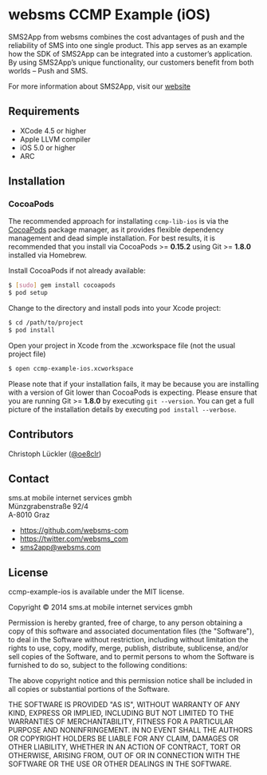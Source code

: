# websms CCMP Example (iOS)

SMS2App from websms combines the cost advantages of push and the reliability of SMS into one single product. This app serves as an example how the SDK of SMS2App can be integrated into a customer’s application. By using SMS2App’s unique functionality, our customers benefit from both worlds – Push and SMS.
 
For more information about SMS2App, visit our [website](https://websms.de/produkte/sms2app)

## Requirements
* XCode 4.5 or higher
* Apple LLVM compiler
* iOS 5.0 or higher
* ARC

## Installation

### CocoaPods

The recommended approach for installating `ccmp-lib-ios` is via the [CocoaPods](http://cocoapods.org/) package manager, as it provides flexible dependency management and dead simple installation.
For best results, it is recommended that you install via CocoaPods >= **0.15.2** using Git >= **1.8.0** installed via Homebrew.

Install CocoaPods if not already available:

``` bash
$ [sudo] gem install cocoapods
$ pod setup
```

Change to the directory and install pods into your Xcode project:

``` bash
$ cd /path/to/project
$ pod install
```

Open your project in Xcode from the .xcworkspace file (not the usual project file)

``` bash
$ open ccmp-example-ios.xcworkspace
```

Please note that if your installation fails, it may be because you are installing with a version of Git lower than CocoaPods is expecting. Please ensure that you are running Git >= **1.8.0** by executing `git --version`. You can get a full picture of the installation details by executing `pod install --verbose`.

## Contributors

Christoph Lückler ([@oe8clr](https://github.com/oe8clr))

## Contact

sms.at mobile internet services gmbh<br>
Münzgrabenstraße 92/4<br>
A-8010 Graz<br>

- https://github.com/websms-com
- https://twitter.com/websms_com
- sms2app@websms.com

## License

ccmp-example-ios is available under the MIT license.

Copyright © 2014 sms.at mobile internet services gmbh

Permission is hereby granted, free of charge, to any person obtaining a copy of this software and associated documentation files (the "Software"), to deal in the Software without restriction, including without limitation the rights to use, copy, modify, merge, publish, distribute, sublicense, and/or sell copies of the Software, and to permit persons to whom the Software is furnished to do so, subject to the following conditions:

The above copyright notice and this permission notice shall be included in all copies or substantial portions of the Software.

THE SOFTWARE IS PROVIDED "AS IS", WITHOUT WARRANTY OF ANY KIND, EXPRESS OR IMPLIED, INCLUDING BUT NOT LIMITED TO THE WARRANTIES OF MERCHANTABILITY, FITNESS FOR A PARTICULAR PURPOSE AND NONINFRINGEMENT. IN NO EVENT SHALL THE AUTHORS OR COPYRIGHT HOLDERS BE LIABLE FOR ANY CLAIM, DAMAGES OR OTHER LIABILITY, WHETHER IN AN ACTION OF CONTRACT, TORT OR OTHERWISE, ARISING FROM, OUT OF OR IN CONNECTION WITH THE SOFTWARE OR THE USE OR OTHER DEALINGS IN THE SOFTWARE.
